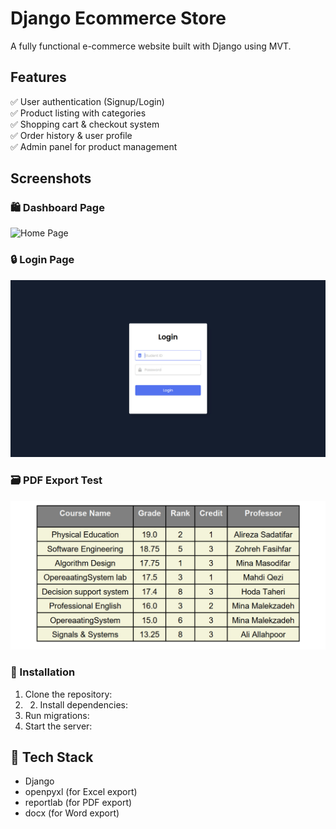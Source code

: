 # Django Ecommerce Store  
A fully functional e-commerce website built with Django using MVT.  

## Features  
✅ User authentication (Signup/Login)  
✅ Product listing with categories  
✅ Shopping cart & checkout system  
✅ Order history & user profile  
✅ Admin panel for product management  

## Screenshots  
### 🛍️ Dashboard Page  
![Home Page](screenshots/homepage.jpg)  

### 🔒 Login Page  
![Login Page](screenshots/login.jpg)  

### 🗃️ PDF Export Test  
![Export Test](screenshots/pdf.jpg) 

### 🔹 Installation  
1. Clone the repository:
2. 2. Install dependencies:  
3. Run migrations:  
4. Start the server:  


## 📌 Tech Stack  
- Django    
- openpyxl (for Excel export)  
- reportlab (for PDF export)
- docx (for Word export)  
